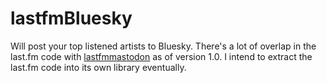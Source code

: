 # lastfmBluesky

Will post your top listened artists to Bluesky. There's a lot of overlap in the last.fm code with [lastfmmastodon](https://github.com/djotaku/lastfmmastodon) as of version 1.0. I intend to extract the last.fm code into its own library eventually.